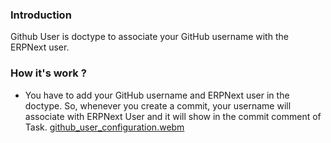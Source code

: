 ### Introduction
Github User is doctype to associate your GitHub username with the ERPNext user.

### How it's work ?
- You have to add your GitHub username and ERPNext user in the doctype. So, whenever you create a commit, your username will associate with ERPNext User and it will show in the commit comment of Task.
[github_user_configuration.webm](https://github.com/Improwised/ERPNext-projects-plus/assets/124968745/31d21ff6-8962-4689-8975-c69ab8a8d971)
